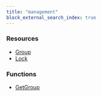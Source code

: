 ```yaml
---
title: "management"
block_external_search_index: true
---
```


<!-- WARNING: this file was generated by Pulumi Docs Generator. -->
<!-- Do not edit by hand unless you're certain you know what you are doing! -->

<style>
  table td p { margin-top: 0; margin-bottom: 0; }
</style>

<h3>Resources</h3>
<ul class="api">
    <li><a href="group"><span class="symbol resource"></span>Group</a></li>
    <li><a href="lock"><span class="symbol resource"></span>Lock</a></li>
</ul>

<h3>Functions</h3>
<ul class="api">
    <li><a href="getgroup"><span class="symbol datasource"></span>GetGroup</a></li>
</ul>

